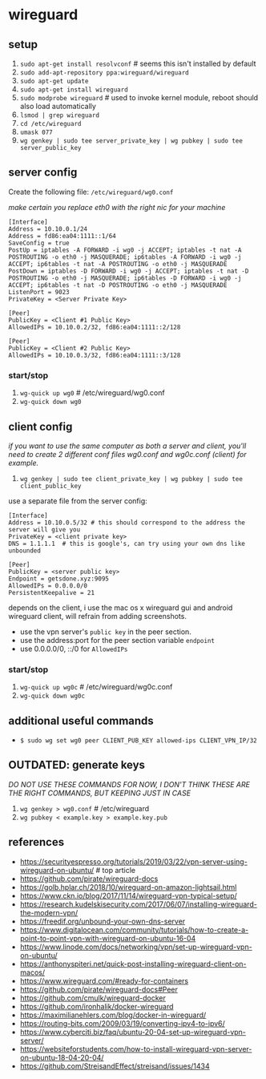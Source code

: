 # wireguard

## setup
1. `sudo apt-get install resolvconf` # seems this isn't installed by default
1. `sudo add-apt-repository ppa:wireguard/wireguard`
1. `sudo apt-get update`
1. `sudo apt-get install wireguard`
1. `sudo modprobe wireguard` # used to invoke kernel module, reboot should also load automatically
1. `lsmod | grep wireguard`
1. `cd /etc/wireguard`
1. `umask 077`
1. `wg genkey | sudo tee server_private_key | wg pubkey | sudo tee server_public_key`

## server config

Create the following file: `/etc/wireguard/wg0.conf`

_make certain you replace eth0 with the right nic for your machine_

```
[Interface]
Address = 10.10.0.1/24
Address = fd86:ea04:1111::1/64
SaveConfig = true
PostUp = iptables -A FORWARD -i wg0 -j ACCEPT; iptables -t nat -A POSTROUTING -o eth0 -j MASQUERADE; ip6tables -A FORWARD -i wg0 -j ACCEPT; ip6tables -t nat -A POSTROUTING -o eth0 -j MASQUERADE
PostDown = iptables -D FORWARD -i wg0 -j ACCEPT; iptables -t nat -D POSTROUTING -o eth0 -j MASQUERADE; ip6tables -D FORWARD -i wg0 -j ACCEPT; ip6tables -t nat -D POSTROUTING -o eth0 -j MASQUERADE
ListenPort = 9023
PrivateKey = <Server Private Key>

[Peer]
PublicKey = <Client #1 Public Key>
AllowedIPs = 10.10.0.2/32, fd86:ea04:1111::2/128

[Peer]
PublicKey = <Client #2 Public Key>
AllowedIPs = 10.10.0.3/32, fd86:ea04:1111::3/128
```

### start/stop
1. `wg-quick up wg0`  # /etc/wireguard/wg0.conf
1. `wg-quick down wg0`

## client config

_if you want to use the same computer as both a server and client, you'll need
to create 2 different conf files wg0.conf and wg0c.conf (client) for example._

1. `wg genkey | sudo tee client_private_key | wg pubkey | sudo tee client_public_key`

use a separate file from the server config:

```
[Interface]
Address = 10.10.0.5/32 # this should correspond to the address the server will give you
PrivateKey = <client private key>
DNS = 1.1.1.1  # this is google's, can try using your own dns like unbounded

[Peer]
PublicKey = <server public key>
Endpoint = getsdone.xyz:9095
AllowedIPs = 0.0.0.0/0
PersistentKeepalive = 21
```

depends on the client, i use the mac os x wireguard gui and android wireguard client, will refrain from adding screenshots.

* use the vpn server's `public key` in the peer section.
* use the address:port for the peer section variable `endpoint`
* use 0.0.0.0/0, ::/0 for `AllowedIPs`

### start/stop
1. `wg-quick up wg0c`  # /etc/wireguard/wg0c.conf
1. `wg-quick down wg0c`

## additional useful commands
* `$ sudo wg set wg0 peer CLIENT_PUB_KEY allowed-ips CLIENT_VPN_IP/32`

## OUTDATED: generate keys
_DO NOT USE THESE COMMANDS FOR NOW, I DON'T THINK THESE ARE THE RIGHT COMMANDS, BUT KEEPING JUST IN CASE_
1. `wg genkey > wg0.conf` # /etc/wireguard
1. `wg pubkey < example.key > example.key.pub`

## references

* https://securityespresso.org/tutorials/2019/03/22/vpn-server-using-wireguard-on-ubuntu/  # top article
* https://github.com/pirate/wireguard-docs
* https://golb.hplar.ch/2018/10/wireguard-on-amazon-lightsail.html
* https://www.ckn.io/blog/2017/11/14/wireguard-vpn-typical-setup/
* https://research.kudelskisecurity.com/2017/06/07/installing-wireguard-the-modern-vpn/
* https://freedif.org/unbound-your-own-dns-server
* https://www.digitalocean.com/community/tutorials/how-to-create-a-point-to-point-vpn-with-wireguard-on-ubuntu-16-04
* https://www.linode.com/docs/networking/vpn/set-up-wireguard-vpn-on-ubuntu/
* https://anthonyspiteri.net/quick-post-installing-wireguard-client-on-macos/
* https://www.wireguard.com/#ready-for-containers
* https://github.com/pirate/wireguard-docs#Peer
* https://github.com/cmulk/wireguard-docker
* https://github.com/ironhalik/docker-wireguard
* https://maximilianehlers.com/blog/docker-in-wireguard/
* https://routing-bits.com/2009/03/19/converting-ipv4-to-ipv6/
* https://www.cyberciti.biz/faq/ubuntu-20-04-set-up-wireguard-vpn-server/
* https://websiteforstudents.com/how-to-install-wireguard-vpn-server-on-ubuntu-18-04-20-04/
* https://github.com/StreisandEffect/streisand/issues/1434
